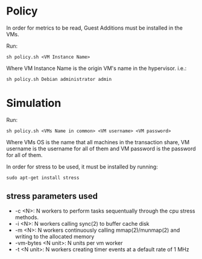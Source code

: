 # Policy

In order for metrics to be read, Guest Additions must be installed in the VMs.

Run:
``` 
sh policy.sh <VM Instance Name>
```
Where VM Instance Name is the origin VM's name in the hypervisor.
i.e.:
```
sh policy.sh Debian administrator admin
```

# Simulation

Run:
``` 
sh policy.sh <VMs Name in common> <VM username> <VM password> 
```

Where VMs OS is the name that all machines in the transaction share, VM username is the username for all of them and VM password is the password for all of them.

In order for stress to be used, it must be installed by running:
```
sudo apt-get install stress
```

## stress parameters used

- \-c \<N\>: N workers to perform tasks sequentually through the cpu stress methods.
- \-i \<N\>: N workers calling sync(2) to buffer cache disk
- \-m \<N\>: N workers continuously calling mmap(2)/munmap(2) and writing to the allocated memory
- \-vm-bytes \<N unit\>: N units per vm worker
- \-t \<N unit\>: N workers creating timer events at a default rate of 1 MHz 
